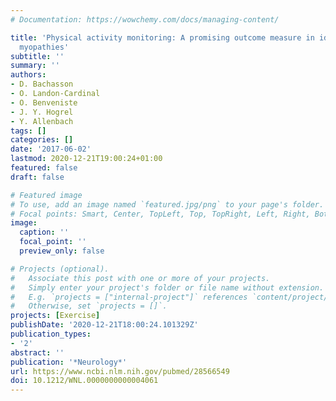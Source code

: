 ```yaml
---
# Documentation: https://wowchemy.com/docs/managing-content/

title: 'Physical activity monitoring: A promising outcome measure in idiopathic inflammatory
  myopathies'
subtitle: ''
summary: ''
authors:
- D. Bachasson
- O. Landon-Cardinal
- O. Benveniste
- J. Y. Hogrel
- Y. Allenbach
tags: []
categories: []
date: '2017-06-02'
lastmod: 2020-12-21T19:00:24+01:00
featured: false
draft: false

# Featured image
# To use, add an image named `featured.jpg/png` to your page's folder.
# Focal points: Smart, Center, TopLeft, Top, TopRight, Left, Right, BottomLeft, Bottom, BottomRight.
image:
  caption: ''
  focal_point: ''
  preview_only: false

# Projects (optional).
#   Associate this post with one or more of your projects.
#   Simply enter your project's folder or file name without extension.
#   E.g. `projects = ["internal-project"]` references `content/project/deep-learning/index.md`.
#   Otherwise, set `projects = []`.
projects: [Exercise]
publishDate: '2020-12-21T18:00:24.101329Z'
publication_types:
- '2'
abstract: ''
publication: '*Neurology*'
url: https://www.ncbi.nlm.nih.gov/pubmed/28566549
doi: 10.1212/WNL.0000000000004061
---
```

